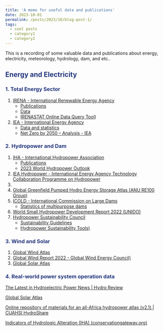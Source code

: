 ```yaml
---
title: 'A memo for useful data and publications'
date: 2023-10-01
permalink: /posts/2023/10/blog-post-1/
tags:
  - cool posts
  - category1
  - category2
---
```


This is a recording of some valuable data and publications about energy, electricity, meteorology, hydrology, dam, and etc..

<h2 style="color: #24367d;">Energy and Electricity</h2>

<h3 style="color: #24367d;">1. Total Energy Sector</h3>

1. [IRENA - International Renewable Energy Agency](https://www.irena.org/)
   - [Publications](https://www.irena.org/Publications)
   - [Data](https://www.irena.org/Data)
   - [IRENASTAT Online Data Query Tool](https://pxweb.irena.org/pxweb/en/IRENASTAT))
2. [IEA - International Energy Agency](https://www.iea.org/)
   - [Data and statistics](https://www.iea.org/data-and-statistics/data-sets/?filter=all)
   - [Net Zero by 2050 – Analysis - IEA](https://www.iea.org/reports/net-zero-by-2050)

<h3 style="color: #24367d;">2. Hydropower and Dam</h3>

1. [IHA - International Hydropower Association](https://www.hydropower.org/)
   - [Publications](https://www.hydropower.org/resources/publications)
   - [2023 World Hydropower Outlook](https://www.hydropower.org/publications/2023-world-hydropower-outlook)
2. [IEA Hydropower - International Energy Agency Technology Collaboration Programme on Hydropower](https://www.ieahydro.org/)
3. 
4. [Global Greenfield Pumped Hydro Energy Storage Atlas (ANU RE100 Group)](https://re100.eng.anu.edu.au/global/)
5. [ICOLD - International Commission on Large Dams](https://www.icold-cigb.org/)
   - [Statistics of multipurpose dams](https://www.icold-cigb.org/article/GB/world_register/general_synthesis/general-synthesis)
6. [World Small Hydropower Development Report 2022 (UNIDO)](https://www.unido.org/WSHPDR2022)
7. [Hydropower Sustainability Council](https://www.hydrosustainability.org/)
   - [Sustainability Guidelines](https://www.hydrosustainability.org/hydropower-sustainability-guidelines)
   - [Hydropower Sustainability Tools)](https://www.hydrosustainability.org/hydropower-sustainability-tools)


<h3 style="color: #24367d;">3. Wind and Solar</h3>

1. [Global Wind Atlas](https://globalwindatlas.info/en)
2. [Global Wind Report 2022 - Global Wind Energy Council)](https://gwec.net/global-wind-report-2022/)
3. [Global Solar Atlas](https://globalsolaratlas.info/map?c=41.257989,89.709465,7&m=site&a=86.187113,38.959411,86.187113,43.478435,93.231817,43.478435,93.231817,38.959411,86.187113,38.959411)

<h3 style="color: #24367d;">4. Real-world power system operation data</h3>













[The Latest in Hydroelectric Power News | Hydro Review](https://www.hydroreview.com/)









[Global Solar Atlas](https://globalsolaratlas.info/map?c=41.257989,89.709465,7&m=site&a=86.187113,38.959411,86.187113,43.478435,93.231817,43.478435,93.231817,38.959411,86.187113,38.959411)



[Online repository of materials for an all-Africa hydropower atlas (v2.1) | CUAHSI HydroShare](https://www.hydroshare.org/resource/7def95046b9b480c89605e12233059e9/)

[Indicators of Hydrologic Alteration (IHA) (conservationgateway.org)](https://conservationgateway.org/ConservationPractices/Freshwater/EnvironmentalFlows/MethodsandTools/IndicatorsofHydrologicAlteration/Pages/indicators-hydrologic-alt.aspx)


